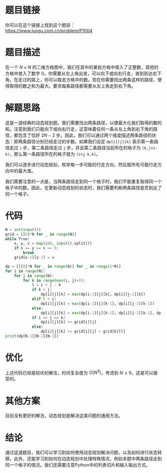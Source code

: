 # 题目链接
你可以在这个链接上找到这个题目：https://www.luogu.com.cn/problem/P1004

# 题目描述
在一个 $N \times N$ 的二维方格图中，我们在其中的某些方格中填入了正整数，其他的方格中放入了数字 $0$。你需要从左上角出发，可以向下或向右行走，直到到达右下角。在走过的路上，你可以取走方格中的数。现在你需要找出两条这样的路径，使得取得的数之和为最大。要求每条路径都需要从左上角走到右下角。

# 解题思路
这是一道经典的动态规划题。我们需要找出两条路径，以便最大化我们取得的数的和。注意到我们只能向下或向右行走，这意味着任何一条从左上角到右下角的路径，都包含了恰好 $2N-2$ 步。因此，我们可以通过两个维度描述两条路径的状态：即两条路径分别已经走过的步数。如果我们设定 `dp[i][j][k]` 表示第一条路径走过 `i` 步，第二条路径走过 `j` 步，并且第二条路径当前所在的格子为 `(k,j+i-k)`，那么第一条路径所在的格子就为 `(i+j-k,k)`。

我们可以逐步进行动态规划，枚举每一步可能的行走方向，然后取所有可能行走方向中的最大值。

我们需要注意的一点是，当两条路径走到同一个格子时，我们不能重复取得同一个格子中的数。因此，在更新动态规划的状态时，我们需要判断两条路径是否到达了同一个格子。

# 代码

```python
N = int(input())
grid = [[0]*N for _ in range(N)]
while True:
    x, y, v = map(int, input().split())
    if x == y == v == 0:
        break
    grid[x-1][y-1] = v

dp = [[[0]*N for _ in range(N)] for _ in range(2*N)]
for i in range(N):
    for j in range(N):
        for k in range(max(i, j)+1):
            l = i + j - k
            if k < j:
                dp[i][j][k] = max(dp[i-1][j][k], dp[i][j-1][k])
            elif l < i:
                dp[i][j][k] = max(dp[i-1][j][k-1], dp[i][j-1][k-1])
            else:
                dp[i][j][k] = max(dp[i-1][j][k-1], dp[i][j-1][k-1], dp[i-1][j][k], dp[i][j-1][k])
            if i == j == k:
                dp[i][j][k] += grid[i][j]
            else:
                dp[i][j][k] += grid[i][j] + grid[k][l]
print(dp[N-1][N-1][N-1])
```

# 优化
上述代码已经是较优的解法，时间复杂度为 $O(N^3)$，考虑到 $N \le 9$，这是可以接受的。

# 其他方案
目前没有更好的解法，动态规划是解决这类问题的通用方法。

# 结论
通过这道题目，我们可以学习到如何使用动态规划解决问题，以及如何进行状态转移。此外，还能学习到如何在动态规划中处理特殊情况，例如本题中两条路径走到同一个格子的情况。我们还需要注意Python中的列表切片和输入输出方式。